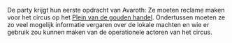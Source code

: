 De party krijgt hun eerste opdracht van Avaroth:
Ze moeten reclame maken voor het circus op het [Plein van de gouden handel](../Tar%20Neôl/Plein%20van%20de%20gouden%20handel.md). 
Ondertussen moeten ze zo veel mogelijk informatie vergaren over de lokale machten en wie er gebruik zou kunnen maken van de operationele actoren van het circus.

